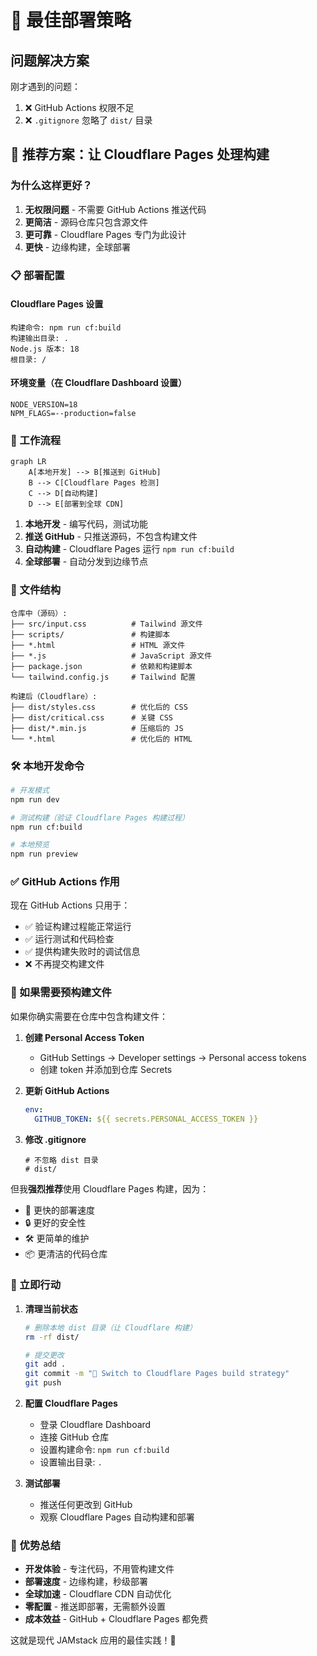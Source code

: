 # 🚀 最佳部署策略

## 问题解决方案

刚才遇到的问题：
1. ❌ GitHub Actions 权限不足
2. ❌ `.gitignore` 忽略了 `dist/` 目录

## 🎯 推荐方案：让 Cloudflare Pages 处理构建

### 为什么这样更好？

1. **无权限问题** - 不需要 GitHub Actions 推送代码
2. **更简洁** - 源码仓库只包含源文件
3. **更可靠** - Cloudflare Pages 专门为此设计
4. **更快** - 边缘构建，全球部署

### 📋 部署配置

#### Cloudflare Pages 设置
```
构建命令: npm run cf:build
构建输出目录: .
Node.js 版本: 18
根目录: /
```

#### 环境变量（在 Cloudflare Dashboard 设置）
```
NODE_VERSION=18
NPM_FLAGS=--production=false
```

### 🔄 工作流程

```mermaid
graph LR
    A[本地开发] --> B[推送到 GitHub]
    B --> C[Cloudflare Pages 检测]
    C --> D[自动构建]
    D --> E[部署到全球 CDN]
```

1. **本地开发** - 编写代码，测试功能
2. **推送 GitHub** - 只推送源码，不包含构建文件
3. **自动构建** - Cloudflare Pages 运行 `npm run cf:build`
4. **全球部署** - 自动分发到边缘节点

### 📁 文件结构

```
仓库中（源码）:
├── src/input.css          # Tailwind 源文件
├── scripts/               # 构建脚本
├── *.html                 # HTML 源文件
├── *.js                   # JavaScript 源文件
├── package.json           # 依赖和构建脚本
└── tailwind.config.js     # Tailwind 配置

构建后（Cloudflare）:
├── dist/styles.css        # 优化后的 CSS
├── dist/critical.css      # 关键 CSS
├── dist/*.min.js          # 压缩后的 JS
└── *.html                 # 优化后的 HTML
```

### 🛠️ 本地开发命令

```bash
# 开发模式
npm run dev

# 测试构建（验证 Cloudflare Pages 构建过程）
npm run cf:build

# 本地预览
npm run preview
```

### ✅ GitHub Actions 作用

现在 GitHub Actions 只用于：
- ✅ 验证构建过程能正常运行
- ✅ 运行测试和代码检查
- ✅ 提供构建失败时的调试信息
- ❌ 不再提交构建文件

### 🔧 如果需要预构建文件

如果你确实需要在仓库中包含构建文件：

1. **创建 Personal Access Token**
   - GitHub Settings → Developer settings → Personal access tokens
   - 创建 token 并添加到仓库 Secrets

2. **更新 GitHub Actions**
   ```yaml
   env:
     GITHUB_TOKEN: ${{ secrets.PERSONAL_ACCESS_TOKEN }}
   ```

3. **修改 .gitignore**
   ```gitignore
   # 不忽略 dist 目录
   # dist/
   ```

但我**强烈推荐**使用 Cloudflare Pages 构建，因为：
- 🚀 更快的部署速度
- 🔒 更好的安全性
- 🛠️ 更简单的维护
- 📦 更清洁的代码仓库

### 🎯 立即行动

1. **清理当前状态**
   ```bash
   # 删除本地 dist 目录（让 Cloudflare 构建）
   rm -rf dist/
   
   # 提交更改
   git add .
   git commit -m "🔧 Switch to Cloudflare Pages build strategy"
   git push
   ```

2. **配置 Cloudflare Pages**
   - 登录 Cloudflare Dashboard
   - 连接 GitHub 仓库
   - 设置构建命令: `npm run cf:build`
   - 设置输出目录: `.`

3. **测试部署**
   - 推送任何更改到 GitHub
   - 观察 Cloudflare Pages 自动构建和部署

### 🎉 优势总结

- **开发体验** - 专注代码，不用管构建文件
- **部署速度** - 边缘构建，秒级部署
- **全球加速** - Cloudflare CDN 自动优化
- **零配置** - 推送即部署，无需额外设置
- **成本效益** - GitHub + Cloudflare Pages 都免费

这就是现代 JAMstack 应用的最佳实践！🚀